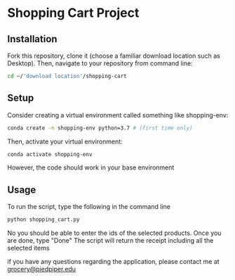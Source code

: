 # Shopping Cart Project
## Installation
Fork this repository, clone it (choose a familiar download location such as Desktop). Then, navigate to your repository from command line:
```sh
cd ~/'download location'/shopping-cart
```
## Setup
Consider creating a virtual environment called something like shopping-env:
```sh
conda create -n shopping-env python=3.7 # (first time only)
```
Then, activate your virtual environment:
```sh
conda activate shopping-env
```
However, the code should work in your base environment
## Usage
To run the script, type the following in the command line
```sh
python shopping_cart.py
```

No you should be able to enter the ids of the selected products.
Once you are done, type "Done"
The script will return the receipt including all the selected items

if you have any questions regarding the application, please contact me at grocery@piedpiper.edu

